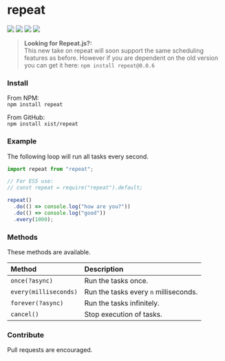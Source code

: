 # repeat

![](https://badgen.net/npm/v/repeat?color=grey)
![](https://badgen.net/npm/dw/repeat)
![](https://badgen.net/packagephobia/install/repeat?color=055ff3)
![](https://badgen.net/badge/code%20style/prettier/ff51bc)

> **Looking for Repeat.js?:**  
> This new take on repeat will soon support the same scheduling features as before. However if you are dependent on the old version you can get it here: `npm install repeat@0.0.6`

### Install

From NPM:  
`npm install repeat`

From GitHub:  
`npm install xist/repeat`

### Example

The following loop will run all tasks every second.

```javascript
import repeat from "repeat";

// For ES5 use:
// const repeat = require("repeat").default;

repeat()
  .do(() => console.log("how are you?"))
  .do(() => console.log("good"))
  .every(1000);
```

### Methods

These methods are available.

| Method                | Description                           |
| :-------------------- | :------------------------------------ |
| `once(?async)`        | Run the tasks once.                   |
| `every(milliseconds)` | Run the tasks every `n` milliseconds. |
| `forever(?async)`     | Run the tasks infinitely.             |
| `cancel()`            | Stop execution of tasks.              |

### Contribute

Pull requests are encouraged.

